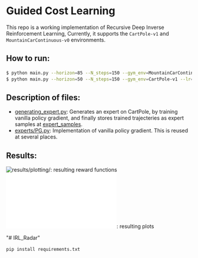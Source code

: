 # Guided Cost Learning
This repo is a working implementation of Recursive Deep Inverse Reinforcement Learning, Currently, it supports the `CartPole-v1` and `MountainCarContinuous-v0` environments.

## How to run:

```bash
$ python main.py --horizon=85 --N_steps=150 --gym_env=MountainCarContinuous-v0 --lr=1e-4 --num_traj=3500 --reward_fn_updates=15 --lambda_=0.001 --rirl_iterations=10 --rgcl                    
$ python main.py --horizon=50 --N_steps=150 --gym_env=CartPole-v1 --lr=1e-4 --num_traj=2000 --reward_fn_updates=15 --lambda_=0.01 --rirl_iterations=10 --rgcl                          
```

## Description of files:
- [generating_expert.py](generating_expert.py): Generates an expert on CartPole, by training vanilla policy gradient, and finally stores trained trajecteries as expert samples at [expert_samples](expert_samples).
- [experts/PG.py](experts/PG.py): Implementation of vanilla policy gradient. This is reused at several places.


## Results:
![results/plotting/](results/plotting/): resulting reward functions 
![per_episode_reward_IRL_gym.pdf](per_episode_reward_IRL_gym.pdf): resulting plots


"# IRL_Radar" 

```bash
pip install requirements.txt
```
